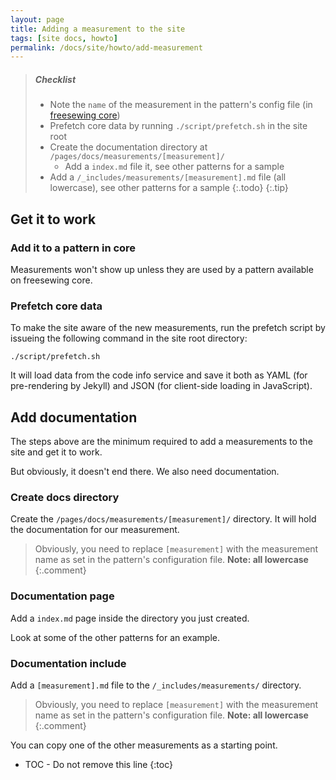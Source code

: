 ```yaml
---
layout: page
title: Adding a measurement to the site
tags: [site docs, howto]
permalink: /docs/site/howto/add-measurement
---
```


> <h5>Checklist</h5>
> 
>   - Note the `name` of the measurement in the pattern's config file (in [freesewing core](https://github.com/freesewing/core))
>   - Prefetch core data by running `./script/prefetch.sh` in the site root
>   - Create the documentation directory at `/pages/docs/measurements/[measurement]/`
>     - Add a `index.md` file it, see other patterns for a sample
>   - Add a `/_includes/measurements/[measurement].md` file (all lowercase), see other patterns for a sample
> {:.todo}
{:.tip}

## Get it to work

### Add it to a pattern in core

Measurements won't show up unless they are used by a pattern available on freesewing core.

### Prefetch core data

To make the site aware of the new measurements, run the prefetch script by issueing the following command in the site root directory:

```
./script/prefetch.sh
```

It will load data from the code info service and save it both as YAML (for pre-rendering by Jekyll)
and JSON (for client-side loading in JavaScript).

## Add documentation

The steps above are the minimum required to add a measurements to the site and get it to work.

But obviously, it doesn't end there. We also need documentation.

### Create docs directory

Create the `/pages/docs/measurements/[measurement]/` directory. It will hold the documentation for our measurement.

> Obviously, you need to replace `[measurement]` with the measurement name as set in the
> pattern's configuration file. **Note: all lowercase**
{:.comment}

### Documentation page

Add a `index.md` page inside the directory you just created.

Look at some of the other patterns for an example.

### Documentation include

Add a `[measurement].md` file to the `/_includes/measurements/` directory.

> Obviously, you need to replace `[measurement]` with the measurement name as set in the
> pattern's configuration file. **Note: all lowercase**
{:.comment}

You can copy one of the other measurements as a starting point.

* TOC - Do not remove this line
{:toc}
